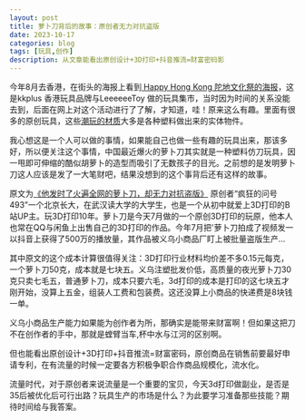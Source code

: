 ```yaml
---
layout: post
title: 萝卜刀背后的故事：原创者无力对抗盗版
date: 2023-10-17
categories: blog
tags: [玩具,创作]
description: 从文章能看出原创设计+3D打印+抖音推流=财富密码影
---
```



今年8月去香港，在街头的海报上看到[ Happy Hong Kong 陀地文化祭的海报](https://www.kkday.com/zh-hk/blog/78100/%E3%80%8Chappy-happy-hong-kong-%E9%99%80%E5%9C%B0%E6%96%87%E5%8C%96%E7%A5%AD%E3%80%8Dkkplus-x-leeeeeetoy)，这是kkplus 香港玩具品牌与LeeeeeeToy 做的玩具集市，当时因为时间的关系没能去到，后面在网上对这个活动进行了了解，才知道，哇！原来这么有趣。里面有很多的原创玩具，这些[潮玩的材质](https://zhuanlan.zhihu.com/p/358245474)大多是各种塑料做出来的实体物件。

我心想这是一个人可以做的事情，如果能自己也做一些有趣的玩具出来，那该多好，所以便关注这个事情，中国最近爆火的萝卜刀其实就是一种塑料仿刀玩具，因一甩即可伸缩的酷似胡萝卜的造型而吸引了无数孩子的目光。之前想的是发明萝卜刀这人应该是发了一大笔财吧，结果没想到的这个事背后还有这样的故事。

原文为[《他发时了火遍全网的萝卜刀，却无力对抗盗版》](https://mp.weixin.qq.com/s/6SpbeV2SGnbe8NqYQ7GLbA) 原创者“疯狂的问号493”一个北京长大，在武汉读大学的大学生，也是一个从初中就爱上3D打印的B站UP主。玩3D打印10年。萝卜刀是今天7月做的一个原创3D打印的玩原，他本人也常在QQ与闲鱼上出售自己的3D打印的作品。今年7月把'萝卜刀拍成了视频发一以抖音上获得了500万的播放量，其作品被义乌小商品厂盯上被批量盗版生产...

其中原文的这个成本计算很值得关注：3D打印行业材料均价差不多0.15元每克，一个萝卜刀50克，成本就是七块五。义乌注塑批发价低，高质量的夜光萝卜刀30克只卖七毛五，普通萝卜刀，成本只要六毛，3d打印的成本是打印的这七块五才刚开始，没算上五金，组装人工费和包装费。这还没算上小商品的快递费是8块钱一单。

义乌小商品生产能力如果能为创作者为所，那确实是能带来财富啊！但如果这把刀不在创作者的手中，那就是螳臂当车,杯中水与江河的区别啊。

但也能看出原创设计+3D打印+抖音推流=财富密码，原创商品在销售前要最好申请专利，在有流量的时候一定要各方积极争职合作商品规模化，流水化。

流量时代，对于原创者来说流量是一个重要的宝贝，今天3d打印做副业，是否是35后被优化后可行出路？玩具生产的市场是什么？为此要学习准备那些技能？期待时间给与我答案。